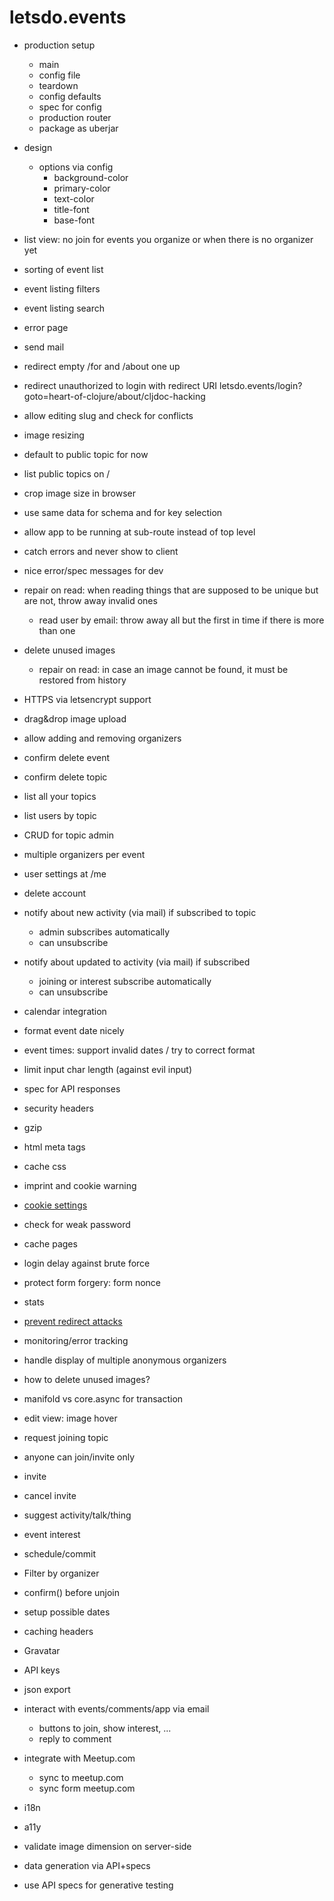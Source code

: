 # letsdo.events

- production setup
  - main
  - config file
  - teardown
  - config defaults
  - spec for config
  - production router
  - package as uberjar

- design
  - options via config
    - background-color
    - primary-color
    - text-color
    - title-font
    - base-font

- list view: no join for events you organize or when there is no organizer yet

- sorting of event list
- event listing filters
- event listing search
- error page

- send mail
- redirect empty /for and /about one up
- redirect unauthorized to login with redirect URI
    letsdo.events/login?goto=heart-of-clojure/about/cljdoc-hacking

- allow editing slug and check for conflicts
- image resizing

- default to public topic for now

- list public topics on /

- crop image size in browser

- use same data for schema and for key selection

- allow app to be running at sub-route instead of top level
- catch errors and never show to client
- nice error/spec messages for dev
- repair on read: when reading things that are supposed to be unique but are not, throw away invalid ones
  - read user by email: throw away all but the first in time if there is more than one
- delete unused images
  - repair on read: in case an image cannot be found, it must be restored from history

- HTTPS via letsencrypt support

- drag&drop image upload

- allow adding and removing organizers

- confirm delete event
- confirm delete topic

- list all your topics
- list users by topic

- CRUD for topic admin
- multiple organizers per event

- user settings at /me
- delete account

- notify about new activity (via mail) if subscribed to topic
  - admin subscribes automatically
  - can unsubscribe
- notify about updated to activity (via mail) if subscribed
  - joining or interest subscribe automatically
  - can unsubscribe
- calendar integration

- format event date nicely
- event times: support invalid dates / try to correct format
- limit input char length (against evil input)
- spec for API responses
- security headers
- gzip
- html meta tags
- cache css
- imprint and cookie warning
- [cookie settings](https://github.com/ring-clojure/ring/wiki/Cookies)
- check for weak password
- cache pages
- login delay against brute force
- protect form forgery: form nonce
- stats
- [prevent redirect attacks](https://rundis.github.io/blog/2015/buddy_auth_part2.html)
- monitoring/error tracking

- handle display of multiple anonymous organizers

- how to delete unused images?

- manifold vs core.async for transaction

- edit view: image hover

- request joining topic
- anyone can join/invite only
- invite
- cancel invite

- suggest activity/talk/thing
- event interest
- schedule/commit

- Filter by organizer
- confirm() before unjoin

- setup possible dates

- caching headers

- Gravatar
- API keys
- json export
- interact with events/comments/app via email
  - buttons to join, show interest, ...
  - reply to comment
- integrate with Meetup.com
  - sync to meetup.com
  - sync form meetup.com
- i18n
- a11y

- validate image dimension on server-side

- data generation via API+specs
- use API specs for generative testing